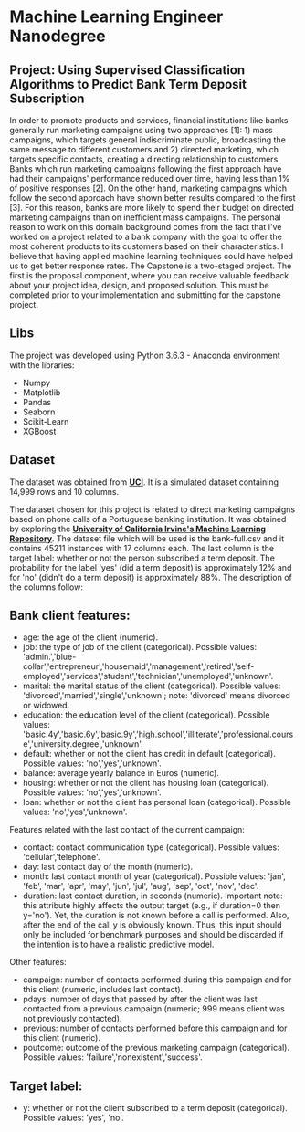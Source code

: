 # Machine Learning Engineer Nanodegree

## Project: Using Supervised Classification Algorithms to Predict Bank Term Deposit Subscription

In order to promote products and services, financial institutions like banks generally run marketing campaigns using two approaches [1]: 1) mass campaigns, which targets general indiscriminate public, broadcasting the same message to different customers and 2) directed marketing, which targets specific contacts, creating a directing relationship to customers. Banks which run marketing campaigns following the first approach have had their campaigns' performance reduced over time, having less than 1% of positive responses [2]. On the other hand, marketing campaigns which follow the second approach have shown better results compared to the first [3]. For this reason, banks are more likely to spend their budget on directed marketing campaigns than on inefficient mass campaigns. The personal reason to work on this domain background comes from the fact that I've worked on a project related to a bank company with the goal to offer the most coherent products to its customers based on their characteristics. I believe that having applied machine learning techniques could have helped us to get better response rates. The Capstone is a two-staged project. The first is the proposal component, where you can receive valuable feedback about your project idea, design, and proposed solution. This must be completed prior to your implementation and submitting for the capstone project.

## Libs
The project was developed using Python 3.6.3 - Anaconda environment with the libraries:

- Numpy  
- Matplotlib  
- Pandas  
- Seaborn  
- Scikit-Learn
- XGBoost

## Dataset 
The dataset was obtained from [**UCI**](https://archive.ics.uci.edu/ml/datasets/bank+marketing). It is a simulated dataset containing 14,999 rows and 10 columns. 

The dataset chosen for this project is related to direct marketing campaigns based on phone calls of a Portuguese banking institution. It was obtained by exploring the [**University of California Irvine's Machine Learning Repository**](https://archive.ics.uci.edu/ml/datasets/bank+marketing). The dataset file which will be used is the bank-full.csv and it contains 45211 instances with 17 columns each. The last column is the target label: whether or not the person subscribed a term deposit. The probability for the label 'yes' (did a term deposit) is approximately 12% and for 'no' (didn't do a term deposit) is approximately 88%. The description of the columns follow:

## Bank client features:
- age: the age of the client (numeric).
- job: the type of job of the client (categorical). Possible values: 'admin.','blue-collar','entrepreneur','housemaid','management','retired','self-employed','services','student','technician','unemployed','unknown'.
- marital: the marital status of the client (categorical). Possible values: 'divorced','married','single','unknown'; note: 'divorced' means divorced or widowed.
- education: the education level of the client (categorical). Possible values: 'basic.4y','basic.6y','basic.9y','high.school','illiterate','professional.course','university.degree','unknown'.
- default: whether or not the client has credit in default (categorical). Possible values: 'no','yes','unknown'.
- balance: average yearly balance in Euros (numeric).
- housing: whether or not the client has housing loan (categorical). Possible values: 'no','yes','unknown'.
- loan: whether or not the client has personal loan (categorical). Possible values: 'no','yes','unknown'.

Features related with the last contact of the current campaign:
- contact: contact communication type (categorical). Possible values: 'cellular','telephone'.
- day: last contact day of the month (numeric).
- month: last contact month of year (categorical). Possible values: 'jan', 'feb', 'mar', 'apr', 'may', 'jun', 'jul', 'aug', 'sep', 'oct', 'nov', 'dec'.
- duration: last contact duration, in seconds (numeric). Important note: this attribute highly affects the output target (e.g., if duration=0 then y='no'). Yet, the duration is not known before a call is performed. Also, after the end of the call y is obviously known. Thus, this input should only be included for benchmark purposes and should be discarded if the intention is to have a realistic predictive model.

Other features:
- campaign: number of contacts performed during this campaign and for this client (numeric, includes last contact).
- pdays: number of days that passed by after the client was last contacted from a previous campaign (numeric; 999 means client was not previously contacted).
- previous: number of contacts performed before this campaign and for this client (numeric).
- poutcome: outcome of the previous marketing campaign (categorical). Possible values: 'failure','nonexistent','success'.

## Target label:
- y: whether or not the client subscribed to a term deposit (categorical). Possible values: 'yes', 'no'.

